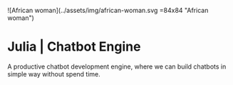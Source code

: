 ![African woman](../assets/img/african-woman.svg =84x84 "African woman")
# Julia | Chatbot Engine

A productive chatbot development engine,
where we can build chatbots in simple
way without spend time.